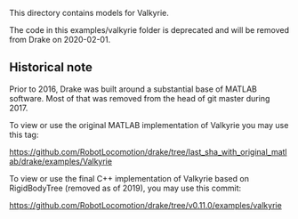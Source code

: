 This directory contains models for Valkyrie.

The code in this examples/valkyrie folder is deprecated and will be removed
from Drake on 2020-02-01.

Historical note
---------------

Prior to 2016, Drake was built around a substantial base of MATLAB software.
Most of that was removed from the head of git master during 2017.

To view or use the original MATLAB implementation of Valkyrie you may use this
tag:

https://github.com/RobotLocomotion/drake/tree/last_sha_with_original_matlab/drake/examples/Valkyrie

To view or use the final C++ implementation of Valkyrie based on RigidBodyTree
(removed as of 2019), you may use this commit:

https://github.com/RobotLocomotion/drake/tree/v0.11.0/examples/valkyrie

